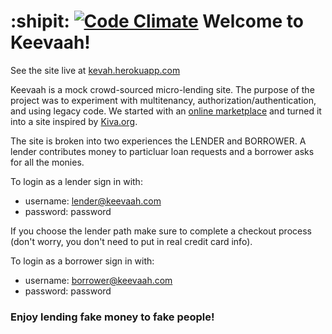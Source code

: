:shipit:
[![Code Climate](https://codeclimate.com/github/121watts/the_pivot/badges/gpa.svg)](https://codeclimate.com/github/121watts/the_pivot)
Welcome to Keevaah!
==

See the site live at [kevah.herokuapp.com](kevah.herokuapp.com)

Keevaah is a mock crowd-sourced micro-lending site. The purpose of the project was to experiment with multitenancy, authorization/authentication, and using legacy code.  We started with an [online marketplace](ivorytowerdonuts.herokuapp.com) and turned it into a site inspired by [Kiva.org](www.kiva.org).


The site is broken into two experiences the LENDER and BORROWER.  A lender contributes money to particluar loan requests and a borrower asks for all the monies.  

To login as a lender sign in with:

*  username: lender@keevaah.com
*  password: password

If you choose the lender path make sure to complete a checkout process (don't worry, you don't need to put in real credit card info).  

To login as a borrower sign in with:

*  username: borrower@keevaah.com
*  password: password

### Enjoy lending fake money to fake people!
